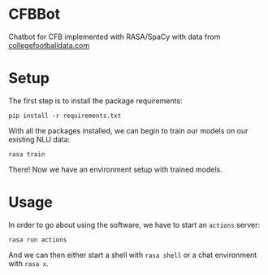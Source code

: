 # CFBBot
Chatbot for CFB implemented with RASA/SpaCy with data from [collegefootballdata.com](collegefootballdata.com)

# Setup

The first step is to install the package requirements:

```pip install -r requirements.txt```

With all the packages installed, we can begin to train our models on our existing NLU data:

```rasa train```

There! Now we have an environment setup with trained models.

# Usage

In order to go about using the software, we have to start an `actions` server:

`rasa run actions`

And we can then either start a shell with `rasa shell` or a chat environment with `rasa x`.
